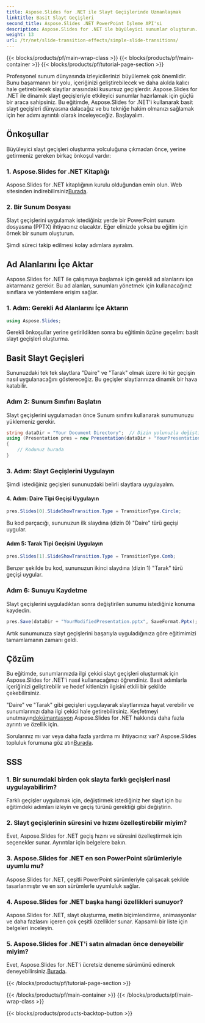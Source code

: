 ```yaml
---
title: Aspose.Slides for .NET ile Slayt Geçişlerinde Uzmanlaşmak
linktitle: Basit Slayt Geçişleri
second_title: Aspose.Slides .NET PowerPoint İşleme API'si
description: Aspose.Slides for .NET ile büyüleyici sunumlar oluşturun. Dinamik slayt geçişlerini zahmetsizce uygulamayı öğrenin.
weight: 13
url: /tr/net/slide-transition-effects/simple-slide-transitions/
---
```


{{< blocks/products/pf/main-wrap-class >}}
{{< blocks/products/pf/main-container >}}
{{< blocks/products/pf/tutorial-page-section >}}


Profesyonel sunum dünyasında izleyicilerinizi büyülemek çok önemlidir. Bunu başarmanın bir yolu, içeriğinizi geliştirebilecek ve daha akılda kalıcı hale getirebilecek slaytlar arasındaki kusursuz geçişlerdir. Aspose.Slides for .NET ile dinamik slayt geçişleriyle etkileyici sunumlar hazırlamak için güçlü bir araca sahipsiniz. Bu eğitimde, Aspose.Slides for .NET'i kullanarak basit slayt geçişleri dünyasına dalacağız ve bu tekniğe hakim olmanızı sağlamak için her adımı ayrıntılı olarak inceleyeceğiz. Başlayalım.

## Önkoşullar

Büyüleyici slayt geçişleri oluşturma yolculuğuna çıkmadan önce, yerine getirmeniz gereken birkaç önkoşul vardır:

### 1. Aspose.Slides for .NET Kitaplığı

 Aspose.Slides for .NET kitaplığının kurulu olduğundan emin olun. Web sitesinden indirebilirsiniz[Burada](https://releases.aspose.com/slides/net/).

### 2. Bir Sunum Dosyası

Slayt geçişlerini uygulamak istediğiniz yerde bir PowerPoint sunum dosyasına (PPTX) ihtiyacınız olacaktır. Eğer elinizde yoksa bu eğitim için örnek bir sunum oluşturun.

Şimdi süreci takip edilmesi kolay adımlara ayıralım.

## Ad Alanlarını İçe Aktar

Aspose.Slides for .NET ile çalışmaya başlamak için gerekli ad alanlarını içe aktarmanız gerekir. Bu ad alanları, sunumları yönetmek için kullanacağınız sınıflara ve yöntemlere erişim sağlar.

### 1. Adım: Gerekli Ad Alanlarını İçe Aktarın

```csharp
using Aspose.Slides;
```

Gerekli önkoşullar yerine getirildikten sonra bu eğitimin özüne geçelim: basit slayt geçişleri oluşturma.

## Basit Slayt Geçişleri

Sununuzdaki tek tek slaytlara "Daire" ve "Tarak" olmak üzere iki tür geçişin nasıl uygulanacağını göstereceğiz. Bu geçişler slaytlarınıza dinamik bir hava katabilir.

### Adım 2: Sunum Sınıfını Başlatın

Slayt geçişlerini uygulamadan önce Sunum sınıfını kullanarak sunumunuzu yüklemeniz gerekir.

```csharp
string dataDir = "Your Document Directory";  // Dizin yolunuzla değiştirin
using (Presentation pres = new Presentation(dataDir + "YourPresentation.pptx"))
{
    // Kodunuz burada
}
```

### 3. Adım: Slayt Geçişlerini Uygulayın

Şimdi istediğiniz geçişleri sununuzdaki belirli slaytlara uygulayalım.

#### 4. Adım: Daire Tipi Geçişi Uygulayın

```csharp
pres.Slides[0].SlideShowTransition.Type = TransitionType.Circle;
```

Bu kod parçacığı, sununuzun ilk slaydına (dizin 0) "Daire" türü geçişi uygular.

#### Adım 5: Tarak Tipi Geçişini Uygulayın

```csharp
pres.Slides[1].SlideShowTransition.Type = TransitionType.Comb;
```

Benzer şekilde bu kod, sununuzun ikinci slaydına (dizin 1) "Tarak" türü geçişi uygular.

### Adım 6: Sunuyu Kaydetme

Slayt geçişlerini uyguladıktan sonra değiştirilen sunumu istediğiniz konuma kaydedin.

```csharp
pres.Save(dataDir + "YourModifiedPresentation.pptx", SaveFormat.Pptx);
```

Artık sunumunuza slayt geçişlerini başarıyla uyguladığınıza göre eğitimimizi tamamlamanın zamanı geldi.

## Çözüm

Bu eğitimde, sunumlarınızda ilgi çekici slayt geçişleri oluşturmak için Aspose.Slides for .NET'i nasıl kullanacağınızı öğrendiniz. Basit adımlarla içeriğinizi geliştirebilir ve hedef kitlenizin ilgisini etkili bir şekilde çekebilirsiniz.

 "Daire" ve "Tarak" gibi geçişleri uygulayarak slaytlarınıza hayat verebilir ve sunumlarınızı daha ilgi çekici hale getirebilirsiniz. Keşfetmeyi unutmayın[dokümantasyon](https://reference.aspose.com/slides/net/) Aspose.Slides for .NET hakkında daha fazla ayrıntı ve özellik için.

 Sorularınız mı var veya daha fazla yardıma mı ihtiyacınız var? Aspose.Slides topluluk forumuna göz atın[Burada](https://forum.aspose.com/).

## SSS

### 1. Bir sunumdaki birden çok slayta farklı geçişleri nasıl uygulayabilirim?
Farklı geçişler uygulamak için, değiştirmek istediğiniz her slayt için bu eğitimdeki adımları izleyin ve geçiş türünü gerektiği gibi değiştirin.

### 2. Slayt geçişlerinin süresini ve hızını özelleştirebilir miyim?
Evet, Aspose.Slides for .NET geçiş hızını ve süresini özelleştirmek için seçenekler sunar. Ayrıntılar için belgelere bakın.

### 3. Aspose.Slides for .NET en son PowerPoint sürümleriyle uyumlu mu?
Aspose.Slides for .NET, çeşitli PowerPoint sürümleriyle çalışacak şekilde tasarlanmıştır ve en son sürümlerle uyumluluk sağlar.

### 4. Aspose.Slides for .NET başka hangi özellikleri sunuyor?
Aspose.Slides for .NET, slayt oluşturma, metin biçimlendirme, animasyonlar ve daha fazlasını içeren çok çeşitli özellikler sunar. Kapsamlı bir liste için belgeleri inceleyin.

### 5. Aspose.Slides for .NET'i satın almadan önce deneyebilir miyim?
 Evet, Aspose.Slides for .NET'i ücretsiz deneme sürümünü edinerek deneyebilirsiniz.[Burada](https://releases.aspose.com/).

{{< /blocks/products/pf/tutorial-page-section >}}

{{< /blocks/products/pf/main-container >}}
{{< /blocks/products/pf/main-wrap-class >}}

{{< blocks/products/products-backtop-button >}}
